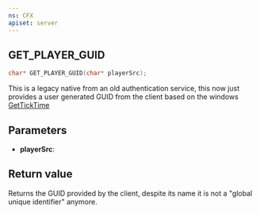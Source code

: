 ```yaml
---
ns: CFX
apiset: server
---
```

## GET_PLAYER_GUID

```c
char* GET_PLAYER_GUID(char* playerSrc);
```

This is a legacy native from an old authentication service, this now just provides a user generated GUID from the client based on the windows [GetTickTime](https://learn.microsoft.com/en-us/windows/win32/api/sysinfoapi/nf-sysinfoapi-gettickcount)

## Parameters
* **playerSrc**:

## Return value
Returns the GUID provided by the client, despite its name it is not a "global unique identifier" anymore.
